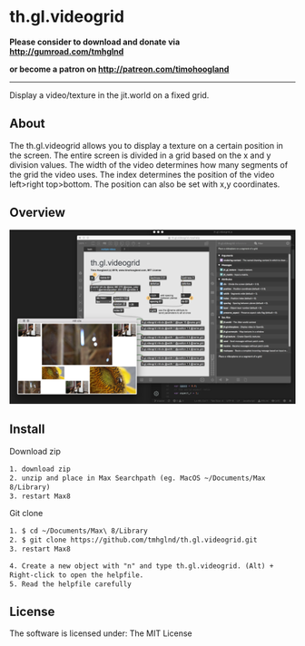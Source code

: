 # th.gl.videogrid

**Please consider to download and donate via http://gumroad.com/tmhglnd**

**or become a patron on http://patreon.com/timohoogland**

---

Display a video/texture in the jit.world on a fixed grid.

## About

The th.gl.videogrid allows you to display a texture on a certain position in the screen. The entire screen is divided in a grid based on the x and y division values. The width of the video determines how many segments of the grid the video uses. The index determines the position of the video left>right top>bottom.  The position can also be set with x,y coordinates.

## Overview
![Overview of the helpfile and reference](media/screencap.png)

## Install

Download zip
```
1. download zip
2. unzip and place in Max Searchpath (eg. MacOS ~/Documents/Max 8/Library)
3. restart Max8
```
Git clone
```
1. $ cd ~/Documents/Max\ 8/Library
2. $ git clone https://github.com/tmhglnd/th.gl.videogrid.git
3. restart Max8
```
```
4. Create a new object with "n" and type th.gl.videogrid. (Alt) + Right-click to open the helpfile.
5. Read the helpfile carefully
```
## License

The software is licensed under:
The MIT License

